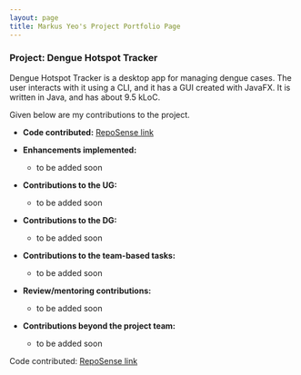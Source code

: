 ```yaml
---
layout: page
title: Markus Yeo's Project Portfolio Page
---
```


### Project: Dengue Hotspot Tracker

Dengue Hotspot Tracker is a desktop app for managing dengue cases. The user interacts with it using a CLI, and it has a GUI created with JavaFX. It is written in Java, and has about 9.5 kLoC.

Given below are my contributions to the project.

* **Code contributed:** [RepoSense link](https://nus-cs2103-ay2223s2.github.io/tp-dashboard/?search=markusyeo)


* **Enhancements implemented:**
    * to be added soon


* **Contributions to the UG:**
    * to be added soon


* **Contributions to the DG:**
    * to be added soon


* **Contributions to the team-based tasks:**
    * to be added soon


* **Review/mentoring contributions:**
    * to be added soon


* **Contributions beyond the project team:**
    * to be added soon

Code contributed: [RepoSense link](https://nus-cs2103-ay2223s2.github.io/tp-dashboard/?search=markusyeo)
